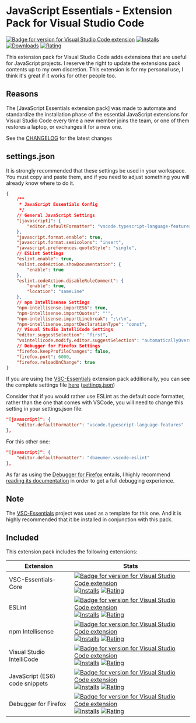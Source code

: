 # JavaScript Essentials - Extension Pack for Visual Studio Code

[![Badge for version for Visual Studio Code extension](https://flat.badgen.net/vs-marketplace/v/Gydunhn.javascript-essentials?icon=visualstudio&color=blue)](https://marketplace.visualstudio.com/items?itemName=Gydunhn.javascript-essentials) [![Installs](https://flat.badgen.net/vs-marketplace/i/Gydunhn.javascript-essentials?color=blue)](https://marketplace.visualstudio.com/items?itemName=Gydunhn.javascript-essentials) [![Downloads](https://flat.badgen.net/vs-marketplace/d/Gydunhn.javascript-essentials?color=blue)](https://marketplace.visualstudio.com/items?itemName=Gydunhn.javascript-essentials) [![Rating](https://flat.badgen.net/vs-marketplace/rating/Gydunhn.javascript-essentials?color=blue)](https://marketplace.visualstudio.com/items?itemName=Gydunhn.javascript-essentials)

This extension pack for Visual Studio Code adds extensions that are useful for JavaScript projects. I reserve the right to update the extensions pack contents up to my own discretion. This extension is for my personal use, I think it's great if it works for other people too.

## Reasons

The [JavaScript Essentials extension pack] was made to automate and standardize the installation phase of the essential JavaScript extensions for Visual Studio Code every time a new member joins the team, or one of them restores a laptop, or exchanges it for a new one.

See the [CHANGELOG](CHANGELOG.md) for the latest changes

## **settings.json**

It is strongly recommended that these settings be used in your workspace. You must copy and paste them, and if you need to adjust something you will already know where to do it.

``` json
{
    /**
     * JavaScript Essentials Config
     */
    // General JavaScript Settings
    "[javascript]": {
        "editor.defaultFormatter": "vscode.typescript-language-features"
    },
    "javascript.format.enable": true,
    "javascript.format.semicolons": "insert",
    "javascript.preferences.quoteStyle": "single",
    // ESLint Settings
    "eslint.enable": true,
    "eslint.codeAction.showDocumentation": {
        "enable": true
    },
    "eslint.codeAction.disableRuleComment": {
        "enable": true,
        "location": "sameLine"
    },
    // npm Intellisense Settings
    "npm-intellisense.importES6": true,
    "npm-intellisense.importQuotes": "'",
    "npm-intellisense.importLinebreak": ";\r\n",
    "npm-intellisense.importDeclarationType": "const",
    // Visual Studio IntelliCode Settings
    "editor.suggestSelection": "first",
    "vsintellicode.modify.editor.suggestSelection": "automaticallyOverrodeDefaultValue",
    // Debugger for Firefox Settings
    "firefox.keepProfileChanges": false,
    "firefox.port": 6000,
    "firefox.reloadOnChange": true
}
```

If you are using the [VSC-Essentials] extension pack additionally, you can see the complete settings file [here] ([settings.json])

Consider that if you would rather use ESLint as the default code formatter, rather than the one that comes with VSCode, you will need to change this setting in your settings.json file:

``` json
"[javascript]": {
    "editor.defaultFormatter": "vscode.typescript-language-features"
},
```

For this other one:

``` json
"[javascript]": {
    "editor.defaultFormatter": "dbaeumer.vscode-eslint"
},
```

As far as using the [Debugger for Firefox] entails, I highly recommend [reading its documentation] in order to get a full debugging experience.

## Note

The [VSC-Essentials] project was used as a template for this one. And it is highly recommended that it be installed in conjunction with this pack.

## Included

This extension pack includes the following extensions:

| Extension                      | Stats                                                                                                                                                                                                                                                                                                                                                                                                                                                                                                                                                                                                                                                                            |
| ------------------------------ | -------------------------------------------------------------------------------------------------------------------------------------------------------------------------------------------------------------------------------------------------------------------------------------------------------------------------------------------------------------------------------------------------------------------------------------------------------------------------------------------------------------------------------------------------------------------------------------------------------------------------------------------------------------------------------- |
| VSC-Essentials-Core            | [![Badge for version for Visual Studio Code extension](https://flat.badgen.net/vs-marketplace/v/Gydunhn.vsc-essentials-core?icon=visualstudio&color=blue)](https://marketplace.visualstudio.com/items?itemName=Gydunhn.vsc-essentials-core) [![Installs](https://flat.badgen.net/vs-marketplace/i/Gydunhn.vsc-essentials-core?color=blue)](https://marketplace.visualstudio.com/items?itemName=Gydunhn.vsc-essentials-core) [![Rating](https://flat.badgen.net/vs-marketplace/rating/Gydunhn.vsc-essentials-core?color=blue)](https://marketplace.visualstudio.com/items?itemName=Gydunhn.vsc-essentials-core)                                                                   |
| ESLint                         | [![Badge for version for Visual Studio Code extension](https://flat.badgen.net/vs-marketplace/v/dbaeumer.vscode-eslint?icon=visualstudio&color=blue)](https://marketplace.visualstudio.com/items?itemName=dbaeumer.vscode-eslint) [![Installs](https://flat.badgen.net/vs-marketplace/i/dbaeumer.vscode-eslint?color=blue)](https://marketplace.visualstudio.com/items?itemName=dbaeumer.vscode-eslint) [![Rating](https://flat.badgen.net/vs-marketplace/rating/dbaeumer.vscode-eslint?color=blue)](https://marketplace.visualstudio.com/items?itemName=dbaeumer.vscode-eslint)                                                                                                 |
| npm Intellisense               | [![Badge for version for Visual Studio Code extension](https://flat.badgen.net/vs-marketplace/v/christian-kohler.npm-intellisense?icon=visualstudio&color=blue)](https://marketplace.visualstudio.com/items?itemName=christian-kohler.npm-intellisense) [![Installs](https://flat.badgen.net/vs-marketplace/i/christian-kohler.npm-intellisense?color=blue)](https://marketplace.visualstudio.com/items?itemName=christian-kohler.npm-intellisense) [![Rating](https://flat.badgen.net/vs-marketplace/rating/christian-kohler.npm-intellisense?color=blue)](https://marketplace.visualstudio.com/items?itemName=christian-kohler.npm-intellisense)                               |
| Visual Studio IntelliCode      | [![Badge for version for Visual Studio Code extension](https://flat.badgen.net/vs-marketplace/v/VisualStudioExptTeam.vscodeintellicode?icon=visualstudio&color=blue)](https://marketplace.visualstudio.com/items?itemName=VisualStudioExptTeam.vscodeintellicode) [![Installs](https://flat.badgen.net/vs-marketplace/i/VisualStudioExptTeam.vscodeintellicode?color=blue)](https://marketplace.visualstudio.com/items?itemName=VisualStudioExptTeam.vscodeintellicode) [![Rating](https://flat.badgen.net/vs-marketplace/rating/VisualStudioExptTeam.vscodeintellicode?color=blue)](https://marketplace.visualstudio.com/items?itemName=VisualStudioExptTeam.vscodeintellicode) |
| JavaScript (ES6) code snippets | [![Badge for version for Visual Studio Code extension](https://flat.badgen.net/vs-marketplace/v/xabikos.JavaScriptSnippets?icon=visualstudio&color=blue)](https://marketplace.visualstudio.com/items?itemName=xabikos.JavaScriptSnippets) [![Installs](https://flat.badgen.net/vs-marketplace/i/xabikos.JavaScriptSnippets?color=blue)](https://marketplace.visualstudio.com/items?itemName=xabikos.JavaScriptSnippets) [![Rating](https://flat.badgen.net/vs-marketplace/rating/xabikos.JavaScriptSnippets?color=blue)](https://marketplace.visualstudio.com/items?itemName=xabikos.JavaScriptSnippets)                                                                         |
| Debugger for Firefox           | [![Badge for version for Visual Studio Code extension](https://flat.badgen.net/vs-marketplace/v/firefox-devtools.vscode-firefox-debug?icon=visualstudio&color=blue)](https://marketplace.visualstudio.com/items?itemName=firefox-devtools.vscode-firefox-debug) [![Installs](https://flat.badgen.net/vs-marketplace/i/firefox-devtools.vscode-firefox-debug?color=blue)](https://marketplace.visualstudio.com/items?itemName=firefox-devtools.vscode-firefox-debug) [![Rating](https://flat.badgen.net/vs-marketplace/rating/firefox-devtools.vscode-firefox-debug?color=blue)](https://marketplace.visualstudio.com/items?itemName=firefox-devtools.vscode-firefox-debug)       |

[VSC-Essentials]: https://github.com/Gydunhn/VSC-Essentials
[here]: /.vscode/settings.json
[settings.json]: /.vscode/settings.json
[Debugger for Firefox]: https://marketplace.visualstudio.com/items?itemName=firefox-devtools.vscode-firefox-debug
[reading its documentation]: https://github.com/firefox-devtools/vscode-firefox-debug
